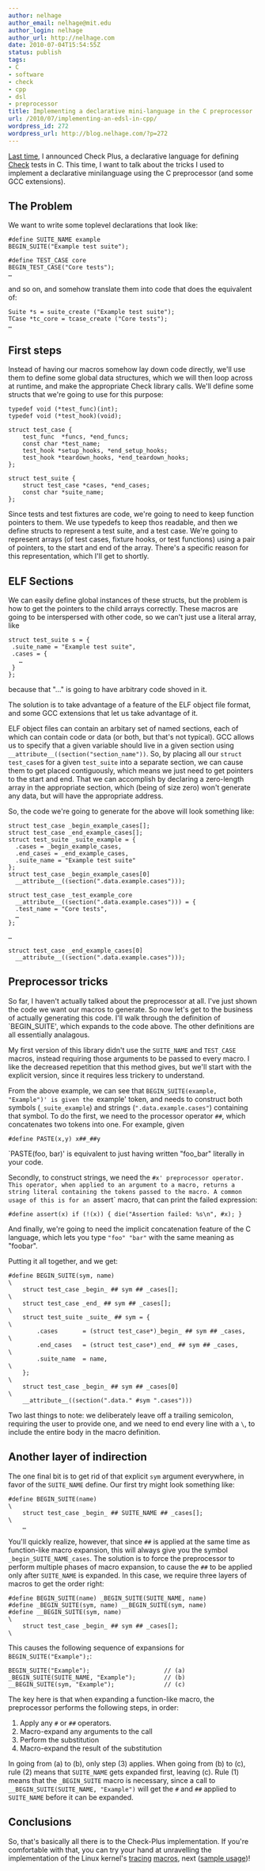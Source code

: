 ```yaml
---
author: nelhage
author_email: nelhage@mit.edu
author_login: nelhage
author_url: http://nelhage.com
date: 2010-07-04T15:54:55Z
status: publish
tags:
- C
- software
- check
- cpp
- dsl
- preprocessor
title: Implementing a declarative mini-language in the C preprocessor
url: /2010/07/implementing-an-edsl-in-cpp/
wordpress_id: 272
wordpress_url: http://blog.nelhage.com/?p=272
---
```


[Last time][lasttime], I announced Check Plus, a declarative language for
defining [Check][check] tests in C. This time, I want to talk about the tricks I
used to implement a declarative minilanguage using the C preprocessor (and some
GCC extensions).

The Problem
-----------

We want to write some toplevel declarations that look like:

    #define SUITE_NAME example
    BEGIN_SUITE("Example test suite");

    #define TEST_CASE core
    BEGIN_TEST_CASE("Core tests");
    …

and so on, and somehow translate them into code that does the equivalent of:

    Suite *s = suite_create ("Example test suite");
    TCase *tc_core = tcase_create ("Core tests");
    …

First steps
-----------

Instead of having our macros somehow lay down code directly, we'll use them to
define some global data structures, which we will then loop across at runtime,
and make the appropriate Check library calls. We'll define some structs that
we're going to use for this purpose:

    typedef void (*test_func)(int);
    typedef void (*test_hook)(void);

    struct test_case {
        test_func  *funcs, *end_funcs;
        const char *test_name;
        test_hook *setup_hooks, *end_setup_hooks;
        test_hook *teardown_hooks, *end_teardown_hooks;
    };

    struct test_suite {
        struct test_case *cases, *end_cases;
        const char *suite_name;
    };

Since tests and test fixtures are code, we're going to need to keep function
pointers to them. We use typedefs to keep thos readable, and then we define
structs to represent a test suite, and a test case. We're going to represent
arrays (of test cases, fixture hooks, or test functions) using a pair of
pointers, to the start and end of the array. There's a specific reason for this
representation, which I'll get to shortly.

ELF Sections
------------

We can easily define global instances of these structs, but the problem is how
to get the pointers to the child arrays correctly. These macros are going to be
interspersed with other code, so we can't just use a literal array, like

    struct test_suite s = {
     .suite_name = "Example test suite",
     .cases = {
       …
     }
    };

because that "…" is going to have arbitrary code shoved in it.

The solution is to take advantage of a feature of the ELF object file format,
and some GCC extensions that let us take advantage of it.

ELF object files can contain an arbitary set of named sections, each
of which can contain code or data (or both, but that's not
typical). GCC allows us to specify that a given variable should live
in a given section using
`__attribute__((section("section_name"))`. So, by placing all our
`struct test_case`s for a given `test_suite` into a separate section,
we can cause them to get placed contiguously, which means we just need
to get pointers to the start and end. That we can accomplish by
declaring a zero-length array in the appropriate section, which (being
of size zero) won't generate any data, but will have the appropriate
address.

So, the code we're going to generate for the above will look something
like:

    struct test_case _begin_example_cases[];
    struct test_case _end_example_cases[];
    struct test_suite _suite_example = {
      .cases = _begin_example_cases,
      .end_cases = _end_example_cases,
      .suite_name = "Example test suite"
    };
    struct test_case _begin_example_cases[0]
      __attribute__((section(".data.example.cases")));

    struct test_case _test_example_core
      __attribute__((section(".data.example.cases"))) = {
      .test_name = "Core tests",
      …
    };

    …

    struct test_case _end_example_cases[0]
      __attribute__((section(".data.example.cases")));

Preprocessor tricks
-------------------

So far, I haven't actually talked about the preprocessor at all. I've
just shown the code we want our macros to generate. So now let's get
to the business of actually generating this code. I'll walk through
the definition of `BEGIN_SUITE', which expands to the code above. The
other definitions are all essentially analagous.

My first version of this library didn't use the `SUITE_NAME` and
`TEST_CASE` macros, instead requiring those arguments to be passed to
every macro. I like the decreased repetition that this method gives,
but we'll start with the explicit version, since it requires less
trickery to understand.

From the above example, we can see that `BEGIN_SUITE(example,
"Example")' is given the `example' token, and needs to construct both
symbols (`_suite_example`) and strings (`".data.example.cases"`)
containing that symbol. To do the first, we need to the processor
operator `##`, which concatenates two tokens into one. For example,
given

    #define PASTE(x,y) x##_##y

`PASTE(foo, bar)' is equivalent to just having written "foo_bar"
literally in your code.

Secondly, to construct strings, we need the `#x' preprocessor
operator. This operator, when applied to an argument to a macro,
returns a string literal containing the tokens passed to the macro. A
common usage of this is for an `assert` macro, that can print the
failed expression:

    #define assert(x) if (!(x)) { die("Assertion failed: %s\n", #x); }

And finally, we're going to need the implicit concatenation feature of
the C language, which lets you type `"foo" "bar"` with the same
meaning as "foobar".

Putting it all together, and we get:

    #define BEGIN_SUITE(sym, name)                                          \
        struct test_case _begin_ ## sym ## _cases[];                        \
        struct test_case _end_ ## sym ## _cases[];                          \
        struct test_suite _suite_ ## sym = {                                \
            .cases       = (struct test_case*)_begin_ ## sym ## _cases,     \
            .end_cases   = (struct test_case*)_end_ ## sym ## _cases,       \
            .suite_name  = name,                                            \
        };                                                                  \
        struct test_case _begin_ ## sym ## _cases[0]                        \
        __attribute__((section(".data." #sym ".cases")))

Two last things to note: we deliberately leave off a trailing
semicolon, requiring the user to provide one, and we need to end every
line with a `\`, to include the entire body in the macro definition.

Another layer of indirection
----------------------------

The one final bit is to get rid of that explicit `sym` argument
everywhere, in favor of the `SUITE_NAME` define. Our first try might
look something like:

    #define BEGIN_SUITE(name)                                               \
        struct test_case _begin_ ## SUITE_NAME ## _cases[];                 \
        …

You'll quickly realize, however, that since `##` is applied at the
same time as function-like macro expansion, this will always give you
the symbol `_begin_SUITE_NAME_cases`. The solution is to force the
preprocessor to perform multiple phases of macro expansion, to cause
the `##` to be applied only after `SUITE_NAME` is expanded. In this
case, we require three layers of macros to get the order right:

    #define BEGIN_SUITE(name) _BEGIN_SUITE(SUITE_NAME, name)
    #define _BEGIN_SUITE(sym, name) __BEGIN_SUITE(sym, name)
    #define __BEGIN_SUITE(sym, name)                                        \
        struct test_case _begin_ ## sym ## _cases[];                        \

This causes the following sequence of expansions for
`BEGIN_SUITE("Example");`:

    BEGIN_SUITE("Example");                     // (a)
    _BEGIN_SUITE(SUITE_NAME, "Example");        // (b)
    __BEGIN_SUITE(sym, "Example");              // (c)

The key here is that when expanding a function-like macro, the
preprocessor performs the following steps, in order:

1. Apply any `#` or `##` operators.
2. Macro-expand any arguments to the call
3. Perform the substitution
4. Macro-expand the result of the substitution

In going from (a) to (b), only step (3) applies. When going from (b)
to (c), rule (2) means that `SUITE_NAME` gets expanded first, leaving
(c). Rule (1) means that the `_BEGIN_SUITE` macro is necessary, since
a call to `__BEGIN_SUITE(SUITE_NAME, "Example")` will get the `#` and
`##` applied to `SUITE_NAME` before it can be expanded.

Conclusions
-----------

So, that's basically all there is to the Check-Plus implementation. If
you're comfortable with that, you can try your hand at unravelling the
implementation of the Linux kernel's [tracing][define_trace]
[macros][ftrace], next ([sample usage][tracing])!

[lasttime]: http://blog.nelhage.com/2010/06/check-plus-an-edsl-for-writing-unit-tests-in-c/
[check]: http://check.sourceforge.net/
[define_trace]: http://git.kernel.org/?p=linux/kernel/git/torvalds/linux-2.6.git;a=blob;f=include/trace/define_trace.h;h=1dfab54015113b83bce9f3302470c3a5ed95b5e7;hb=HEAD
[ftrace]: http://git.kernel.org/?p=linux/kernel/git/torvalds/linux-2.6.git;a=blob;f=include/trace/ftrace.h;h=5a64905d7278a47fb683a0aceb63cef029dd467b;hb=HEAD
[tracing]: http://git.kernel.org/?p=linux/kernel/git/torvalds/linux-2.6.git;a=blob;f=include/trace/events/kmem.h;h=3adca0ca9dbee10479d34d5a3e3562609ef89e86;hb=HEAD
